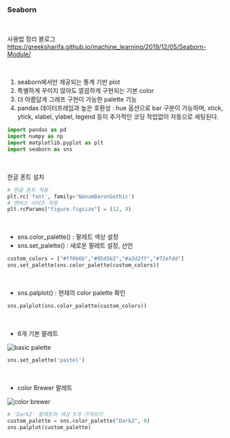 ### Seaborn
<br/>

사용법 정리 블로그
https://greeksharifa.github.io/machine_learning/2019/12/05/Seaborn-Module/

<br/>

1. seaborn에서만 제공되는 통계 기반 plot
2. 특별하게 꾸미지 않아도 깔끔하게 구현되는 기본 color
3. 더 아름답게 그래프 구현이 가능한 palette 기능
4. pandas 데이터프레임과 높은 호환성
: hue 옵션으로 bar 구분이 가능하며, xtick, ytick, xlabel, ylabel, legend 등이 추가적인 코딩 작업없이 자동으로 세팅된다.

```python
import pandas as pd
import numpy as np
import matplotlib.pyplot as plt
import seaborn as sns
```
<br/>

한글 폰트 설치

```python
# 한글 폰트 적용
plt.rc('font', family='NanumBarunGothic') 
# 캔버스 사이즈 적용
plt.rcParams["figure.figsize"] = (12, 9)
```

<br/>

- sns.color_palette() : 팔레트 색상 설정
- sns.set_palette() : 새로운 팔레트 설정, 선언
```python
custom_colors = ["#ff6b6b","#95d5b2","#a2d2ff","#72efdd"]
sns.set_palette(sns.color_palette(custom_colors))
```
<br/>

- sns.palplot() : 현재의 color palette 확인
```python
sns.palplot(sns.color_palette(custom_colors))
```

<br/>

- 6개 기본 팔레트

![basic palette](http://hleecaster.com/wp-content/uploads/2019/12/article2_image6.png)

```python
sns.set_palette('pastel')
```

<br/>

- color Brewer 팔레트

![color brewer](http://hleecaster.com/wp-content/uploads/2019/12/article2_image9.png)

```python
# 'Dark2' 팔레트의 색상 5개 가져오기
custom_palette = sns.color_palette("Dark2", 9)
sns.palplot(custom_palette)
```

